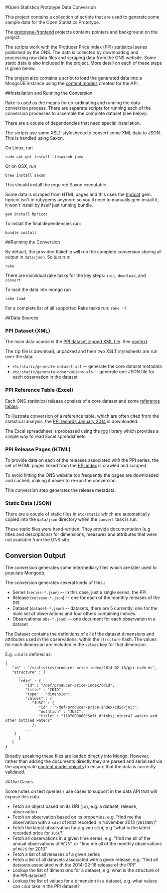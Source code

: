 #Open Statistics Prototype Data Conversion

This project contains a collection of scripts that are used to generate some sample data for the Open Statistics Prototype. 

The [prototype-frontend](https://github.com/ONSdigital/prototype-frontend) projects contains pointers and background on the project.

The scripts work with the Producer Price Index (PPI) statistical series published by the ONS. The data is collected by downloading and processing raw data files and scraping data from the ONS website. Some static data is also included in the project.
More detail on each of these steps is given below.

The project also contains a script to load the generated data into a MongoDB instance using the [content models](https://github.com/ONSdigital/ons_data_models) created for the API. 

##Installation and Running the Conversion

Rake is used as the means for co-ordinating and running the data conversion process. There are separate scripts for running each of the conversion processes to assemble the complete dataset (see below).

There are a couple of dependencies that need special installation.

The scripts use some XSLT stylesheets to convert some XML data to JSON. This is handled using Saxon.

On Linux, run 

```
sudo apt-get install libsaxonb-java
```

Or on OSX, run

```
brew install saxon
```

This should install the required Saxon executable.

Some data is scraped from HTML pages and this uses the [hpricot](https://github.com/hpricot/hpricot) gem. hpricot isn't in rubygems anymore so you'll need to manually gem install it, it won't install by itself just running bundle.

```
gem install hpricot
```

To install the final dependencies run:

```
bundle install
```

##Running the Conversion

By default, the provided Rakefile will run the complete conversion storing all output in `data/json`. So just run:

```
rake
```

There are individual rake tasks for the key steps: `init`, `download`, and `convert` 

To load the data into mongo run

```
rake load
```

For a complete list of all supported Rake tasks run: `rake -T`.

##Data Sources

### PPI Dataset (XML)

The main data source is the [PPI dataset zipped XML file](http://www.ons.gov.uk/ons/datasets-and-tables/downloads/data.zip?dataset=ppi). See [context](http://www.ons.gov.uk/ons/rel/ppi2/producer-price-index/january-2014/tsd-producer-price-index--january-2014.html).

The zip file is download, unpacked and then two XSLT stylesheets are run over the data:

* `etc/static/generate-dataset.xsl` -- generate the core dataset metadata
* `etc/static/generate-observations.xls` -- generate one JSON file for each observation in the dataset

###  PPI Reference Table (Excel)

Each ONS statistical release consists of a core dataset and some [reference tables](http://www.ons.gov.uk/ons/publications/re-reference-tables.html?edition=tcm%3A77-325532). 

To illustrate conversion of a reference table, which are often cited from the statistical analysis, the [PPI records January 2014](http://www.ons.gov.uk/ons/rel/ppi2/producer-price-index/january-2014/ppi-records-january-2014.xls) is downloaded.

The Excel spreadsheet is processed using the [roo](https://github.com/Empact/roo) library which provides a simple way to read Excel spreadsheets.

### PPI Release Pages (HTML)

To provide data on each of the releases associated with the PPI series, the set of HTML pages linked from the [PPI index](http://www.ons.gov.uk/ons/rel/ppi2/producer-price-index/index.html) is crawled and scraped. 

To avoid hitting the ONS website too frequently the pages are downloaded and cached, making it easier to re-run the conversion.

This conversion step generates the release metadata.

### Static Data (JSON)

There are a couple of static files in `etc/static` which are automatically copied into the `data/json` directory when the `convert` task is run.

These static files were hand-written. They provide documentation (e.g. titles and descriptions) for dimensions, measures and attributes that were not available from the ONS site.

## Conversion Output

The conversion generates some intermediary files which are later used to populate Mongodb.

The conversion generates several kinds of files.:

* Series (`series-*.json`) -- in this case, just a single series, the PPI
* Release (`release-*.json`) -- one for each of the monthly releases of the PPI
* Dataset (`dataset-*.json`) -- datasets, there are 5 currently: one for the main set of observations and four others containing indices.
* Observations( `obs-*.json`) -- one document for each observation in a dataset

The Dataset contains the definitions of all of the dataset dimensions and attributes used in the observations, within the 
`structure` hash. The values for each dimension are included in the `values` key for that dimension.

E.g. `cdid` is defined as:

```
{
   "id" : "/statistics/producer-price-index/2014-02-18/ppi-csdb-ds",
   "structure" : {
      ...
      "cdid" : {
         "id" : "/def/producer-price-index/cdid",
         "title" : "CDID",
         "type" : "dimension",
         "values" : {
            "JU5C" : {
               "id" : "/def/producer-price-index/cdid/ju5c",
               "notation" : "JU5C",
               "title" : "1107000000:Soft drinks; mineral waters and other bottled waters"
            },
      	...
	}
      }
   }
}
```

Broadly speaking these files are loaded directly into Mongo. However, rather than adding the documents directly they are parsed and serialised via the appropriate [content model objects](https://github.com/ONSdigital/ons_data_models) to ensure that the data is correctly validated.

##Use Cases

Some notes on test queries / use cases to support in the data API that will expose this data.

* Fetch an object based on its URI (`id`), e.g. a dataset, release, observation
* Fetch an observation based on its properties, e.g. "find me the observation with a `cdid` of `MC3Z` recorded in November 2013 (`2013NOV`)"
* Fetch the latest observation for a given `cdid`, e.g "what is the latest recorded price for `JU5C`?`
* Fetch all observations in a given time series, e.g. "find me all of the annual observations of `MC75`", or "find me all of the monthly observations of `MC75` for 2013" 
* Fetch a list of all releases of a given series
* Fetch a list of all datasets associated with a given release, e.g. "find all datasets associated with the 2014-02-18 release of the PPI"
* Lookup the list of dimensions for a dataset, e.g. what is the structure of the PPI dataset?
* Lookup the list of values for a dimension in a dataset, e.g. what values can `cdid` take in the PPI dataset?
